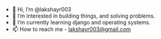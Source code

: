 - 👋 Hi, I’m @lakshayr003
- 👀 I’m interested in building things, and solving problems.
- 🌱 I’m currently learning django and operating systems.
- 📫 How to reach me - lakshayr003@gmail.com

<!---
lakshayr003/lakshayr003 is a ✨ special ✨ repository because its `README.md` (this file) appears on your GitHub profile.
You can click the Preview link to take a look at your changes.
--->
